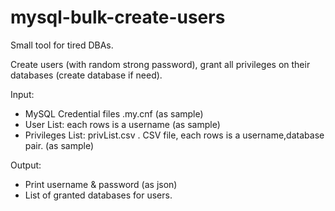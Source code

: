 # mysql-bulk-create-users
Small tool for tired DBAs.

Create users (with random strong password), grant all privileges on their databases (create database if need).

Input:
+ MySQL Credential files .my.cnf (as sample)
+ User List: each rows is a username (as sample)
+ Privileges List: privList.csv . CSV file, each rows is a username,database pair. (as sample)

Output:
+ Print username & password (as json)
+ List of granted databases for users.
